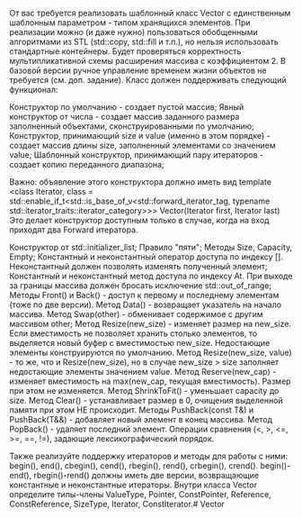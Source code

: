 От вас требуется реализовать шаблонный класс Vector с единственным шаблонным параметром - типом хранящихся элементов.
При реализации можно (и даже нужно) пользоваться обобщенными алгоритмами из STL (std::copy, std::fill и т.п.), но
нельзя использовать стандартные контейнеры. Будет проверяться корректность мультипликативной схемы расширения массива с
коэффициентом 2. В базовой версии ручное управление временем жизни объектов не требуется (см. доп. задание). Класс
должен поддерживать следующий функционал:

Конструктор по умолчанию - создает пустой массив;
Явный конструктор от числа - создает массив заданного размера заполненный объектами, сконструированными по умолчанию;
Конструктор, принимающий size и value (именно в этом порядке) - создает массив длины size, заполненный
элементами со значением value;
Шаблонный конструктор, принимающий пару итераторов - создает копию переданного диапазона;

Важно: объявление этого конструктора должно иметь вид
template <class Iterator, class = std::enable_if_t<std::is_base_of_v<std::forward_iterator_tag, typename std::iterator_traits<Iterator>::iterator_category>>>
Vector(Iterator first, Iterator last)
Это делает конструктор доступным только в случае, когда на вход приходят два Forward итератора.

Конструктор от std::initializer_list;
Правило "пяти";
Методы Size, Capacity, Empty;
Константный и неконстантный оператор доступа по индексу []. Неконстантный должен позволять изменять полученный
элемент;
Константный и неконстантный метод доступа по индексу At. При выходе за границы массива должен бросать исключение
std::out_of_range;
Методы Front() и Back() - доступ к первому и последнему элементам (тоже по две версии).
Метод Data() - возвращает указатель на начало массива.
Метод Swap(other) - обменивает содержимое с другим массивом other;
Метод Resize(new_size) - изменяет размер на new_size. Если вместимость не позволяет хранить столько элементов, то
выделяется новый буфер с вместимостью new_size. Недостающие элементы конструируются по умолчанию.
Метод Resize(new_size, value) - то же, что и Resize(new_size), но в случае new_size > size заполняет недостающие
элементы значением value.
Метод Reserve(new_cap) - изменяет вместимость на max(new_cap, текущая вместимость). Размер при этом не изменяется.
Метод ShrinkToFit() - уменьшает capacity до size.
Метод Clear() - устанавливает размер в 0, очищения выделенной памяти при этом НЕ происходит.
Методы PushBack(const T&) и PushBack(T&&) - добавляет новый элемент в конец массива.
Метод PopBack() - удаляет последний элемент.
Операции сравнения (<, >, <=, >=, ==, !=), задающие лексикографический порядок.

Также реализуйте поддержку итераторов и методы для работы с ними: begin(), end(), cbegin(), cend(), rbegin(), rend(),
crbegin(), crend(). begin()-end(), rbegin()-rend() должны иметь две версии, возвращающие константные и неконстантные
итераторы.
Внутри класса Vector определите типы-члены ValueType, Pointer, ConstPointer, Reference, ConstReference,
SizeType, Iterator, ConstIterator.# Vector
